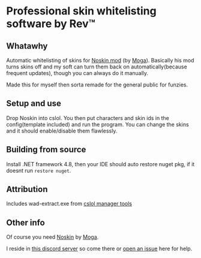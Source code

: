 # Professional skin whitelisting software by Rev™

## Whatawhy
Automatic whitelisting of skins for [Noskin mod](https://runeforge.dev/mods/278e13db-0ecd-46ef-8282-f0f8b07fc08b) (by [Moga](https://runeforge.dev/users/Moga)). Basically his mod turns skins off and my soft can turn them back on automatically(because frequent updates), though you can always do it manually.

Made this for myself then sorta remade for the general public for funzies.

## Setup and use
Drop Noskin into cslol. You then put characters and skin ids in the config(template included) and run the program. You can change the skins and it should enable/disable them flawlessly.

## Building from source
Install .NET framework 4.8, then your IDE should auto restore nuget pkg, if it doesnt run `restore nuget`.

## Attribution
Includes wad-extract.exe from [cslol manager tools](https://github.com/LeagueToolkit/cslol-manager)

## Other info
Of course you need [Noskin](https://runeforge.dev/mods/278e13db-0ecd-46ef-8282-f0f8b07fc08b) by [Moga](https://runeforge.dev/users/Moga).

I reside in [this discord server](https://discord.gg/HEjuFmbm6g) so come there or [open an issue](https://github.com/inkyarev/SmallWhitelister4Noskin/issues/new) here for help.
